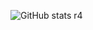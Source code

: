 ![GitHub stats](https://github-readme-stats.vercel.app/api?username=jeffersonbalde&show_icons=true&theme=tokyonight)
r4
